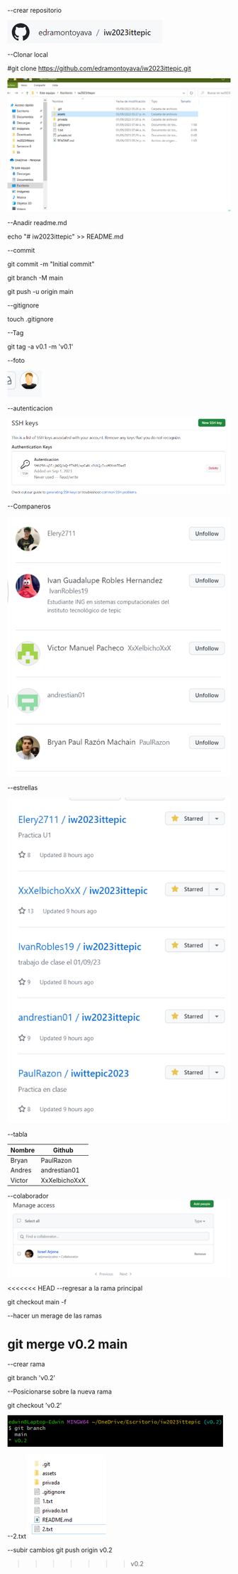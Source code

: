 ﻿--crear repositorio

![Alt text](assets/1.png)

--Clonar local

#git clone https://github.com/edramontoyava/iw2023ittepic.git

![Alt text](assets/2.png)

--Anadir readme.md

echo "# iw2023ittepic" >> README.md

--commit

git commit -m "Initial commit"

git branch -M main

git push -u origin main

--gitignore

touch .gitignore

--Tag

git tag -a v0.1 -m 'v0.1'

--foto

![Alt text](assets/3.png)

--autenticacion

![Alt text](assets/4.png)

--Companeros

![Alt text](assets/5.png)

--estrellas

![Alt text](assets/6.png)

--tabla

Nombre             |Github 
-------------------|-----------------|
Bryan              |PaulRazon        | 
Andres             |andrestian01     |
Victor             |XxXelbichoXxX    |

--colaborador
![Alt text](assets/7.png)

<<<<<<< HEAD
--regresar a la rama principal

git checkout main -f

--hacer un merage de las ramas

git merge v0.2 main
=======
--crear rama

git branch 'v0.2'

--Posicionarse sobre la nueva rama 

git checkout 'v0.2'

![Alt text](assets/8.png)

--2.txt
![Alt text](assets/9.png)

--subir cambios
git push origin v0.2
>>>>>>> v0.2
